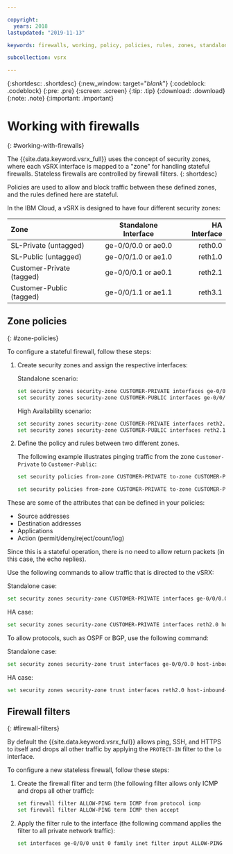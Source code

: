 ```yaml
---

copyright:
  years: 2018
lastupdated: "2019-11-13"

keywords: firewalls, working, policy, policies, rules, zones, standalone, ha

subcollection: vsrx

---
```


{:shortdesc: .shortdesc}
{:new_window: target="_blank_"}
{:codeblock: .codeblock}
{:pre: .pre}
{:screen: .screen}
{:tip: .tip}
{:download: .download}
{:note: .note}
{:important: .important}

# Working with firewalls
{: #working-with-firewalls}

The {{site.data.keyword.vsrx_full}} uses the concept of security zones, where each vSRX interface is mapped to a "zone" for handling stateful firewalls. Stateless firewalls are controlled by firewall filters.
{: shortdesc}

Policies are used to allow and block traffic between these defined zones, and the rules defined here are stateful.

In the IBM Cloud, a vSRX is designed to have four different security zones:

| Zone                     | Standalone Interface | HA Interface |
| :---                     |        :----:        |         ---: |
| SL-Private (untagged)    | ge-0/0/0.0 or ae0.0  | reth0.0      |
| SL-Public (untagged)     | ge-0/0/1.0 or ae1.0  | reth1.0      |
| Customer-Private (tagged)| ge-0/0/0.1 or ae0.1  | reth2.1      |
| Customer-Public (tagged) | ge-0/0/1.1 or ae1.1  | reth3.1      |

## Zone policies
{: #zone-policies}

To configure a stateful firewall, follow these steps:

1. Create security zones and assign the respective interfaces:

	Standalone scenario:

	```sh
	set security zones security-zone CUSTOMER-PRIVATE interfaces ge-0/0/0.1
	set security zones security-zone CUSTOMER-PUBLIC interfaces ge-0/0/1.1
	```
	High Availability scenario:

	```sh
	set security zones security-zone CUSTOMER-PRIVATE interfaces reth2.1
	set security zones security-zone CUSTOMER-PUBLIC interfaces reth2.1
	```
2. Define the policy and rules between two different zones.

	The following example illustrates pinging traffic from the zone `Customer-Private` to `Customer-Public`:

	```sh
	set security policies from-zone CUSTOMER-PRIVATE to-zone CUSTOMER-PUBLIC policy ALLOW_ICMP match source-address any destination-address any application junos-icmp

	set security policies from-zone CUSTOMER-PRIVATE to-zone CUSTOMER-PUBLIC policy ALLOW_ICMP then permit
	```

These are some of the attributes that can be defined in your policies:

* Source addresses
* Destination addresses
* Applications
* Action (permit/deny/reject/count/log)

Since this is a stateful operation, there is no need to allow return packets (in this case, the echo replies).

Use the following commands to allow traffic that is directed to the vSRX:

Standalone case:

```sh
set security zones security-zone CUSTOMER-PRIVATE interfaces ge-0/0/0.0 host-inbound-traffic system-services all
```
HA case:

```sh
set security zones security-zone CUSTOMER-PRIVATE interfaces reth2.0 host-inbound-traffic system-services all
```

To allow protocols, such as OSPF or BGP, use the following command:

Standalone case:

```sh
set security zones security-zone trust interfaces ge-0/0/0.0 host-inbound-traffic protocols all
```
HA case:

```sh
set security zones security-zone trust interfaces reth2.0 host-inbound-traffic protocols all
```

## Firewall filters
{: #firewall-filters}

By default the {{site.data.keyword.vsrx_full}} allows ping, SSH, and HTTPS to itself and drops all other traffic by applying the `PROTECT-IN` filter to the `lo` interface.

To configure a new stateless firewall, follow these steps:

1. Create the firewall filter and term (the following filter allows only ICMP and drops all other traffic):

	```sh
	set firewall filter ALLOW-PING term ICMP from protocol icmp
	set firewall filter ALLOW-PING term ICMP then accept
	```

2. Apply the filter rule to the interface (the following command applies the filter to all private network traffic):

	```sh
	set interfaces ge-0/0/0 unit 0 family inet filter input ALLOW-PING
	```
